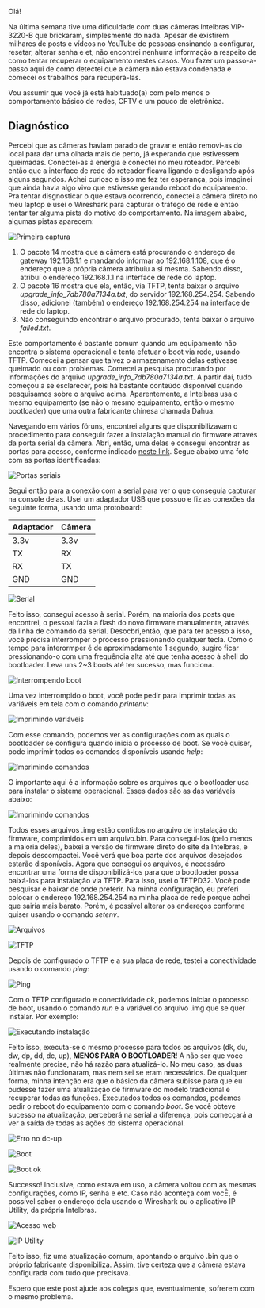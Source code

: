 Olá!

Na última semana tive uma dificuldade com duas câmeras Intelbras VIP-3220-B que brickaram, simplesmente do nada. Apesar de existirem milhares de posts e vídeos no YouTube de pessoas ensinando a configurar, resetar, alterar senha e et, não encontrei nenhuma informação a respeito de como tentar recuperar o equipamento nestes casos. Vou fazer um passo-a-passo aqui de como detectei que a câmera não estava condenada e comecei os trabalhos para recuperá-las.

Vou assumir que você já está habituado(a) com pelo menos o comportamento básico de redes, CFTV e um pouco de eletrônica.

## Diagnóstico

Percebi que as câmeras haviam parado de gravar e então removi-as do local para dar uma olhada mais de perto, já esperando que estivessem queimadas. Conectei-as à energia e conectei no meu roteador. Percebi então que a interface de rede do roteador ficava ligando e desligando após alguns segundos. Achei curioso e isso me fez ter esperança, pois imaginei que ainda havia algo vivo que estivesse gerando reboot do equipamento. Pra tentar disgnosticar o que estava ocorrendo, conectei a câmera direto no meu laptop e usei o Wireshark para capturar o tráfego de rede e então tentar ter alguma pista do motivo do comportamento.
Na imagem abaixo, algumas pistas aparecem:

![Primeira captura](imagens/primeira-captura.png)

1) O pacote 14 mostra que a câmera está procurando o endereço de gateway 192.168.1.1 e mandando informar ao 192.168.1.108, que é o endereço que a própria câmera atribuiu a si mesma. Sabendo disso, atribuí o endereço 192.168.1.1 na interface de rede do laptop.
2) O pacote 16 mostra que ela, então, via TFTP, tenta baixar o arquivo *upgrade_info_7db780a7134a.txt*, do servidor 192.168.254.254. Sabendo disso, adicionei (também) o endereço 192.168.254.254 na interface de rede do laptop.
3) Não conseguindo encontrar o arquivo procurado, tenta baixar o arquivo *failed.txt*.

Este comportamento é bastante comum quando um equipamento não encontra o sistema operacional e tenta efetuar o boot via rede, usando TFTP. Comecei a pensar que talvez o armazenamento delas estivesse queimado ou com problemas. Comecei a pesquisa procurando por informações do arquivo *upgrade_info_7db780a7134a.txt*. A partir daí, tudo começou a se esclarecer, pois há bastante conteúdo disponível quando pesquisamos sobre o arquivo acima. Aparentemente, a Intelbras usa o mesmo equipamento (se não o mesmo equipamento, então o mesmo bootloader) que uma outra fabricante chinesa chamada Dahua.

Navegando em vários fóruns, encontrei alguns que disponibilizavam o procedimento para conseguir fazer a instalação manual do firmware através da porta serial da câmera. Abri, então, uma delas e consegui encontrar as portas para acesso, conforme indicado [neste link](https://www.cctvforum.com/topic/41307-unbricking-your-dahua-ip-camera-tips-tricks-amp-firmware/). Segue abaixo uma foto com as portas identificadas:

![Portas seriais](imagens/portas-seriais.png)

Segui então para a conexão com a serial para ver o que conseguia capturar na console delas. Usei um adaptador USB que possuo e fiz as conexões da seguinte forma, usando uma protoboard:

Adaptador | Câmera
--------- | ------
3.3v | 3.3v
TX | RX
RX | TX
GND | GND

![Serial](imagens/serial.JPG)

Feito isso, consegui acesso à serial. Porém, na maioria dos posts que encontrei, o pessoal fazia a flash do novo firmware manualmente, através da linha de comando da serial. Desocbri,então, que para ter acesso a isso, você precisa interromper o processo pressionando qualquer tecla. Como o tempo para interormper é de aproximadamente 1 segundo, sugiro ficar pressionando-o com uma frequência alta até que tenha acesso à shell do bootloader. Leva uns 2~3 boots até ter sucesso, mas funciona.

![Interrompendo boot](imagens/stop-autoboot.png)

Uma vez interrompido o boot, você pode pedir para imprimir todas as variáveis em tela com o comando *printenv*:

![Imprimindo variáveis](imagens/printenv.png)

Com esse comando, podemos ver as configurações com as quais o bootloader se configura quando inicia o processo de boot. Se você quiser, pode imprimir todos os comandos disponíveis usando *help*:

![Imprimindo comandos](imagens/help.png)

O importante aqui é a informação sobre os arquivos que o bootloader usa para instalar o sistema operacional. Esses dados são as das variáveis abaixo:

![Imprimindo comandos](imagens/variáveis-boot.png)

Todos esses arquivos .img estão contidos no arquivo de instalação do firmware, comprimidos em um arquivo.bin. Para conseguí-los (pelo menos a maioria deles), baixei a versão de firmware direto do site da Intelbras, e depois descompactei. Você verá que boa parte dos arquivos desejados estarão disponíveis. 
Agora que consegui os arquivos, é necessáro encontrar uma forma de disponibilizá-los para que o bootloader possa baixá-los para instalação via TFTP. Para isso, usei o TFTPD32. Você pode pesquisar e baixar de onde preferir. Na minha configuração, eu preferi colocar o endereço 192.168.254.254 na minha placa de rede porque achei que sairia mais barato. Porém, é possível alterar os endereços conforme quiser usando o comando *setenv*.

![Arquivos](imagens/arquivos.png)

![TFTP](imagens/tftp-settings.png)

Depois de configurado o TFTP e a sua placa de rede, testei a conectividade usando o comando *ping*:

![Ping](imagens/ping.png)

Com o TFTP configurado e conectividade ok, podemos iniciar o processo de boot, usando o comando *run* e a variável do arquivo .img que se quer instalar. Por exemplo:

![Executando instalação](imagens/run-dk.png)

Feito isso, executa-se o mesmo processo para todos os arquivos (dk, du, dw, dp, dd, dc, up), **MENOS PARA O BOOTLOADER**! A não ser que voce realmente precise, não há razão para atualizá-lo. No meu caso, as duas últimas não funcionaram, mas nem sei se eram necessários. De qualquer forma, minha intenção era que o básico da câmera subisse para que eu pudesse fazer uma atualização de firmware do modelo tradicional e recuperar todas as funções. Executados todos os comandos, podemos pedir o reboot do equipamento com o comando *boot*.
Se você obteve sucesso na atualização, perceberá na serial a diferença, pois comecçará a ver a saída de todas as ações do sistema operacional.

![Erro no dc-up](imagens/dc-up.png)

![Boot](imagens/boot.png)

![Boot ok](imagens/boot-ok.png)

Successo! Inclusive, como estava em uso, a câmera voltou com as mesmas configurações, como IP, senha e etc. Caso não aconteça com vocÊ, é possível saber o endereço dela usando o Wireshark ou o aplicativo IP Utility, da própria Intelbras.

![Acesso web](imagens/web-ok.png)

![IP Utility](imagens/iputility.png)

Feito isso, fiz uma atualização comum, apontando o arquivo .bin que o próprio fabricante disponibiliza. Assim, tive certeza que a câmera estava configurada com tudo que precisava.


Espero que este post ajude aos colegas que, eventualmente, sofrerem com o mesmo problema.